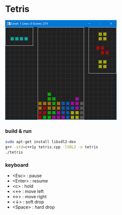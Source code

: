 # Tetris

![](/screenshots/tetris.png)

### build & run
```bash
sudo apt-get install libsdl2-dev
g++ -std=c++1y tetris.cpp -lSDL2 -o tetris
./tetris
```

### keyboard

* &lt;Esc&gt; :  pause
* &lt;Enter&gt; : resume
* &lt;c&gt; : hold
* &lt;&#8592;&gt; : move left
* &lt;&#8594;&gt; : move right
* &lt;&#8595;&gt; : soft drop
* &lt;Space&gt; : hard drop